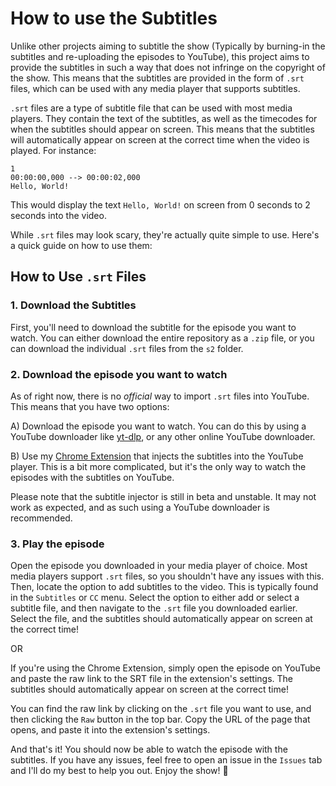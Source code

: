 # How to use the Subtitles

Unlike other projects aiming to subtitle the show (Typically by burning-in the subtitles and re-uploading the episodes to YouTube), this project aims to provide the subtitles in such a way that does not infringe on the copyright of the show. This means that the subtitles are provided in the form of `.srt` files, which can be used with any media player that supports subtitles.

`.srt` files are a type of subtitle file that can be used with most media players. They contain the text of the subtitles, as well as the timecodes for when the subtitles should appear on screen. This means that the subtitles will automatically appear on screen at the correct time when the video is played. For instance:

```srt
1
00:00:00,000 --> 00:00:02,000
Hello, World!
```

This would display the text `Hello, World!` on screen from 0 seconds to 2 seconds into the video. 

While `.srt` files may look scary, they're actually quite simple to use. Here's a quick guide on how to use them:

## How to Use `.srt` Files
### 1. Download the Subtitles
First, you'll need to download the subtitle for the episode you want to watch. You can either download the entire repository as a `.zip` file, or you can download the individual `.srt` files from the `s2` folder. 

### 2. Download the episode you want to watch
As of right now, there is no *official* way to import `.srt` files into YouTube. This means that you have two options:

A) Download the episode you want to watch. You can do this by using a YouTube downloader like [yt-dlp](https://github.com/yt-dlp/yt-dlp), or any other online YouTube downloader.

B) Use my [Chrome Extension](https://github.com/IbraTech04/youtube-srt-injector) that injects the subtitles into the YouTube player. This is a bit more complicated, but it's the only way to watch the episodes with the subtitles on YouTube.

Please note that the subtitle injector is still in beta and unstable. It may not work as expected, and as such using a YouTube downloader is recommended.

### 3. Play the episode
Open the episode you downloaded in your media player of choice. Most media players support `.srt` files, so you shouldn't have any issues with this. Then, locate the option to add subtitles to the video. This is typically found in the `Subtitles` or `CC` menu. Select the option to either add or select a subtitle file, and then navigate to the `.srt` file you downloaded earlier. Select the file, and the subtitles should automatically appear on screen at the correct time! 

OR 

If you're using the Chrome Extension, simply open the episode on YouTube and paste the raw link to the SRT file in the extension's settings. The subtitles should automatically appear on screen at the correct time!

You can find the raw link by clicking on the `.srt` file you want to use, and then clicking the `Raw` button in the top bar. Copy the URL of the page that opens, and paste it into the extension's settings.

And that's it! You should now be able to watch the episode with the subtitles. If you have any issues, feel free to open an issue in the `Issues` tab and I'll do my best to help you out. Enjoy the show! 🎉